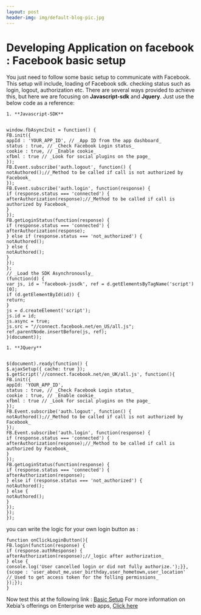 ```yaml
---
layout: post
header-img: img/default-blog-pic.jpg
---
```


# Developing Application on facebook : Facebook basic setup

You just need to follow some basic setup to communicate with Facebook. This setup will include, loading of Facebook sdk. checking status such as login, logout, authorization etc. There are several ways provided to achieve this, but here we are focusing on **Javascript-sdk** and **Jquery**. Just use the below code as a reference: 

    1. **Javascript-SDK**
    
    
    window.fbAsyncInit = function() {
    FB.init({
    appId : 'YOUR_APP_ID', // _App ID from the app dashboard_
    status : true, // _Check Facebook Login status_
    cookie : true, // _Enable cookie_
    xfbml : true // _Look for social plugins on the page_
    });
    FB.Event.subscribe('auth.logout', function() {
    notAuthored();//_Method to be called if call is not authorized by Facebook_
    });
    FB.Event.subscribe('auth.login', function(response) {
    if (response.status === 'connected') {
    afterAuthorization(response);//_Method to be called if call is authorized by Facebook_
    }
    });
    FB.getLoginStatus(function(response) {
    if (response.status === 'connected') {
    afterAuthorization(response);
    } else if (response.status === 'not_authorized') {
    notAuthored();
    } else {
    notAuthored();
    }
    });
    };
    // _Load the SDK Asynchronously_
    (function(d) {
    var js, id = 'facebook-jssdk', ref = d.getElementsByTagName('script')[0];
    if (d.getElementById(id)) {
    return;
    }
    js = d.createElement('script');
    js.id = id;
    js.async = true;
    js.src = "//connect.facebook.net/en_US/all.js";
    ref.parentNode.insertBefore(js, ref);
    }(document));

    1. **JQuery**
    
    
    $(document).ready(function() {
    $.ajaxSetup({ cache: true });
    $.getScript('//connect.facebook.net/en_UK/all.js', function(){
    FB.init({
    appId: 'YOUR_APP_ID',
    status : true, // _Check Facebook Login status_
    cookie : true, // _Enable cookie_
    xfbml : true // _Look for social plugins on the page_
    });
    FB.Event.subscribe('auth.logout', function() {
    notAuthored();//_Method to be called if call is not authorized by Facebook_
    });
    FB.Event.subscribe('auth.login', function(response) {
    if (response.status === 'connected') {
    afterAuthorization(response);//_Method to be called if call is authorized by Facebook_
    }
    });
    FB.getLoginStatus(function(response) {
    if (response.status === 'connected') {
    afterAuthorization(response);
    } else if (response.status === 'not_authorized') {
    notAuthored();
    } else {
    notAuthored();
    }
    });
    });
    });

you can write the logic for your own login button as : 
    
    
    function onClickLoginButton(){
    FB.login(function(response) {
    if (response.authResponse) {												afterAuthorization(response);//_logic after authorization_
    } else {
    console.log('User cancelled login or did not fully authorize.');}},
    {scope : 'user_about_me,user_birthday,user_hometown,user_location' //_Used to get access token for the folling permissions_
    });});
    }

Now test this at the following link : [Basic Setup](http://facebook.w3villa.com/basicSetup.html) For more information on Xebia's offerings on Enterprise web apps, [Click here](http://www.xebia.in/enterprise-mobile.html)